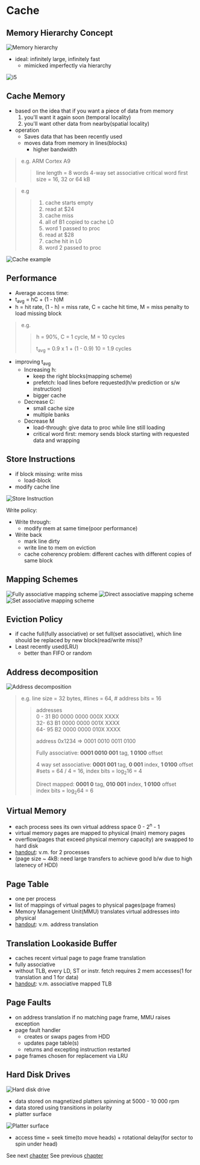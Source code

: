 Cache
====================

Memory Hierarchy Concept
---------------------
![Memory hierarchy][memory_hierarchy]

* ideal: infinitely large, infinitely fast
  * mimicked imperfectly via hierarchy

![i5][i5_core]

Cache Memory
------------------------
* based on the idea that if you want a piece of data from memory
  1. you'll want it again soon (temporal locality)
  2. you'll want other data from nearby(spatial locality)
* operation
  * Saves data that has been recently used
  * moves data from memory in lines(blocks)
    * higher bandwidth

> e.g. ARM Cortex A9
>> line length = 8 words
>> 4-way set associative
>> critical word first
>> size = 16, 32 or 64 kB

> e.g
>>
>> 1. cache starts empty
>> 2. read at $24
>>   3. cache miss
>>   4. all of B1 copied to cache L0
>>   5. word 1 passed to proc
>> 6. read at $28
>>   7. cache hit in L0
>>   8. word 2 passed to proc

![Cache example][cache_eg_1]

Performance
---------------

* Average access time:
*  t<sub>avg</sub> = hC + (1 - h)M
* h = hit rate, (1 - h) = miss rate, C = cache hit time, M = miss penalty to load missing block

> e.g.
>>  h = 90%, C = 1 cycle, M = 10 cycles
>>
>>  t<sub>avg</sub> = 0.9 x 1 + (1 - 0.9) 10 = 1.9 cycles

* improving t<sub>avg</sub>
  * Increasing h:
    * keep the right blocks(mapping scheme)
    * prefetch: load lines before requested(h/w prediction or s/w instruction)
    * bigger cache
  * Decrease C:
    * small cache size
    * multiple banks
  * Decrease M
    * load-through: give data to proc while line still loading
    * critical word first: memory sends block starting with requested data and wrapping

Store Instructions
--------------------

* if block missing: write miss
  * load-block
* modify cache line

![Store Instruction][store_instruction]

Write policy:

  * Write through:
    * modify mem at same time(poor performance)
  * Write back
    * mark line dirty
    * write line to mem on eviction
    * cache coherency problem: different caches with different copies of same block

Mapping Schemes
--------------------

![Fully associative mapping scheme][fully_associative]
![Direct associative mapping scheme][direct_associative]
![Set associative mapping scheme][set_associative]

Eviction Policy
--------------------

* if cache full(fully associative) or set full(set associative), which line should be replaced by new block(read/write miss)?
* Least recently used(LRU)
  * better than FIFO or random

Address decomposition
----------------------

![Address decomposition][address_decomposition]

> e.g. line size = 32 bytes, #lines = 64, # address bits = 16
>>
>> addresses  
>>           0 - 31   B0    0000 0000 000X XXXX  
>>           32- 63   B1    0000 0000 001X XXXX  
>>           64- 95   B2    0000 0000 010X XXXX  
>>
>> address 0x1234 => 0001 0010 0011 0100
>>
>> Fully associative:
>> **0001 0010 001** tag, **1 0100** offset
>>
>> 4 way set associative:
>> **0001 001** tag, **0 001** index, **1 0100** offset<br>
>> \#sets = 64 / 4 = 16, index bits = log<sub>2</sub>16 = 4
>>
>> Direct mapped:
>> **0001 0** tag, **010 001** index, **1 0100** offset<br>
>> index bits = log<sub>2</sub>64 = 6

Virtual Memory
---------------------

* each process sees its own virtual address space 0 - 2<sup>n</sup> - 1
* virtual memory pages are mapped to physical (main) memory pages
* overflow(pages that exceed physical memory capacity) are swapped to hard disk
* [handout][cache_vm]: v.m. for 2 processes
* (page size ~ 4kB: need large transfers to achieve good b/w due to high latenecy of HDD)

Page Table
---------------------
* one per process
* list of mappings of virtual pages to physical pages(page frames)
* Memory Management Unit(MMU) translates virtual addresses into physical
* [handout][cache_vm]: v.m. address translation


Translation Lookaside Buffer
--------------------------

* caches recent virtual page to page frame translation
* fully associative
* without TLB, every LD, ST or instr. fetch requires 2 mem accesses(1 for translation and 1 for data)
* [handout][cache_vm]: v.m. associative mapped TLB

Page Faults
--------------------

* on address translation if no matching page frame, MMU raises exception
* page fault handler
  * creates or swaps pages from HDD
  * updates page table(s)
  * returns and excepting instruction restarted
* page frames chosen for replacement via LRU

Hard Disk Drives
-----------------------

![Hard disk drive][hard_disk] <br>

* data stored on magnetized platters spinning at 5000 - 10 000 rpm
* data stored using transitions in polarity
* platter surface<br>

![Platter surface][platter_surface]

* access time = seek time(to move heads) + rotational delay(for sector to spin under head)

See next [chapter][7_processor]
See previous [chapter][5_memory]
<!-- IDs for images -->
[memory_hierarchy]: ./img/memory_hierarchy.png
[i5_core]: ./img/i5_core.png
[cache_eg_1]: ./img/cache_eg_1.png
[store_instruction]: ./img/store_instruction.png
[fully_associative]: ./img/fully_associative.png
[direct_associative]: ./img/direct_associative.png
[set_associative]: ./img/set_associative.png
[address_decomposition]: ./img/address_decomposition.png
[hard_disk]: ./img/hard_disk.png
[platter_surface]: ./img/platter_surface.png
[7_processor]: ./7_processor.html
[5_memory]: ./5_memory.html

[cache_vm]: ./docs/cache_vm.pdf
